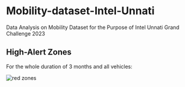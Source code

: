 # Mobility-dataset-Intel-Unnati
Data Analysis on Mobility Dataset for the Purpose of Intel Unnati Grand Challenge 2023

## High-Alert Zones
For the whole duration of 3 months and all vehicles: 

![red zones](results/total%20alerts%20-%20red%20%20zones.jpg)
